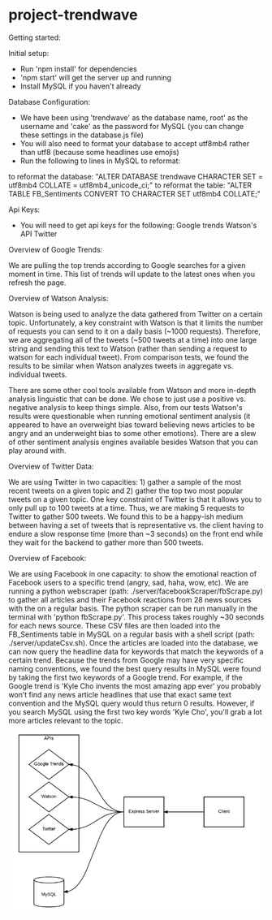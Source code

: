 # project-trendwave

Getting started:

Initial setup:
- Run 'npm install' for dependencies
- 'npm start' will get the server up and running
- Install MySQL if you haven't already

Database Configuration:
- We have been using 'trendwave' as the database name, root' as the username and 'cake' as the password for MySQL (you can change these settings in the database.js file)
- You will also need to format your database to accept utf8mb4 rather than utf8 (because some headlines use emojis)
- Run the following to lines in MySQL to reformat:

to reformat the database: "ALTER DATABASE trendwave CHARACTER SET = utf8mb4 COLLATE = utf8mb4_unicode_ci;"
to reformat the table: "ALTER TABLE FB_Sentiments CONVERT TO CHARACTER SET utf8mb4 COLLATE;"

Api Keys:
- You will need to get api keys for the following:
  Google trends
	Watson's API
	Twitter 

Overview of Google Trends:

We are pulling the top trends according to Google searches for a given moment in time. This list of trends will update to the latest ones when you refresh the page.

Overview of Watson Analysis:

Watson is being used to analyze the data gathered from Twitter on a certain topic. Unfortunately, a key constraint with Watson is that it limits the number of requests you can send to it on a daily basis (~1000 requests). Therefore, we are aggregating all of the tweets (~500 tweets at a time) into one large string and sending this text to Watson (rather than sending a request to watson for each individual tweet). From comparison tests, we found the results to be similar when Watson analyzes tweets in aggregate vs. individual tweets.

There are some other cool tools available from Watson and more in-depth analysis linguistic that can be done. We chose to just use a positive vs. negative analysis to keep things simple. Also, from our tests Watson's results were questionable when running emotional sentiment analysis (it appeared to have an overweight bias toward believing news articles to be angry and an underweight bias to some other emotions). There are a slew of other sentiment analysis engines available besides Watson that you can play around with.

Overview of Twitter Data:

We are using Twitter in two capacities: 1) gather a sample of the most recent tweets on a given topic and 2) gather the top two most popular tweets on a given topic. One key constraint of Twitter is that it allows you to only pull up to 100 tweets at a time. Thus, we are making 5 requests to Twitter to gather 500 tweets. We found this to be a happy-ish medium between having a set of tweets that is representative vs. the client having to endure a slow response time (more than ~3 seconds) on the front end while they wait for the backend to gather more than 500 tweets.

Overview of Facebook:

We are using Facebook in one capacity: to show the emotional reaction of Facebook users to a specific trend (angry, sad, haha, wow, etc). We are running a python webscraper (path: ./server/facebookScraper/fbScrape.py) to gather all articles and their Facebook reactions from 28 news sources with the on a regular basis. The python scraper can be run manually in the terminal with 'python fbScrape.py'. This process takes roughly ~30 seconds for each news source. These CSV files are then loaded into the FB_Sentiments table in MySQL on a regular basis with a shell script (path: ./server/updateCsv.sh). Once the articles are loaded into the database, we can now query the headline data for keywords that match the keywords of a certain trend. Because the trends from Google may have very specific naming conventions, we found the best query results in MySQL were found by taking the first two keywords of a Google trend. For example, if the Google trend is 'Kyle Cho invents the most amazing app ever' you probably won’t find any news article headlines that use that exact same text convention and the MySQL query would thus return 0 results. However, if you search MySQL using the first two key words 'Kyle Cho', you'll grab a lot more articles relevant to the topic.

![Alt text](/schema.png?raw=true "Title")

